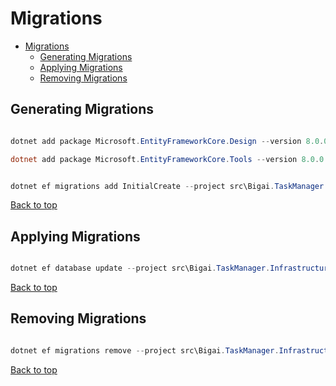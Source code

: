 # Migrations

- [Migrations](#migrations)
  - [Generating Migrations](#generating-migrations)
  - [Applying Migrations](#applying-migrations)
  - [Removing Migrations](#removing-migrations)

## Generating Migrations

```powershell

dotnet add package Microsoft.EntityFrameworkCore.Design --version 8.0.0

dotnet add package Microsoft.EntityFrameworkCore.Tools --version 8.0.0

```

```powershell

dotnet ef migrations add InitialCreate --project src\Bigai.TaskManager.Infrastructure\Bigai.TaskManager.Infrastructure.csproj --startup-project src\Bigai.TaskManager.Api\Bigai.TaskManager.Api.csproj --output-dir Data\Migrations

```

[Back to top](#migrations)

## Applying Migrations

```powershell

dotnet ef database update --project src\Bigai.TaskManager.Infrastructure\Bigai.TaskManager.Infrastructure.csproj --startup-project src\Bigai.TaskManager.Api\Bigai.TaskManager.Api.csproj

```

[Back to top](#migrations)

## Removing Migrations

```powershell

dotnet ef migrations remove --project src\Bigai.TaskManager.Infrastructure\Bigai.TaskManager.Infrastructure.csproj --startup-project src\Bigai.TaskManager.Api\Bigai.TaskManager.Api.csproj

```

[Back to top](#migrations)